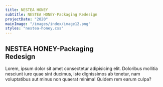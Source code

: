```yaml
---
title: NESTEA HONEY
subtitle: NESTEA HONEY-Packaging Redesign
projectDate: "2020"
mainImage: "/images/index/image12.png"
styles: "nestea-honey.css"
---
```

<section class="section">
    <div class="details-container">
        <h1 class="title">NESTEA HONEY-Packaging<br>Redesign</h1>
        <p class="description">Lorem, ipsum dolor sit amet consectetur adipisicing elit. Doloribus mollitia nesciunt iure quae sint ducimus, iste dignissimos ab tenetur, nam voluptatibus aut minus non quaerat minima! Quidem rem earum culpa?</p>
    </div>
    <div class="grid container">
        <div class="image-container">
            <img class="img" src="/images/index/image12.png" alt="">
        </div>        
    </div>
</section>